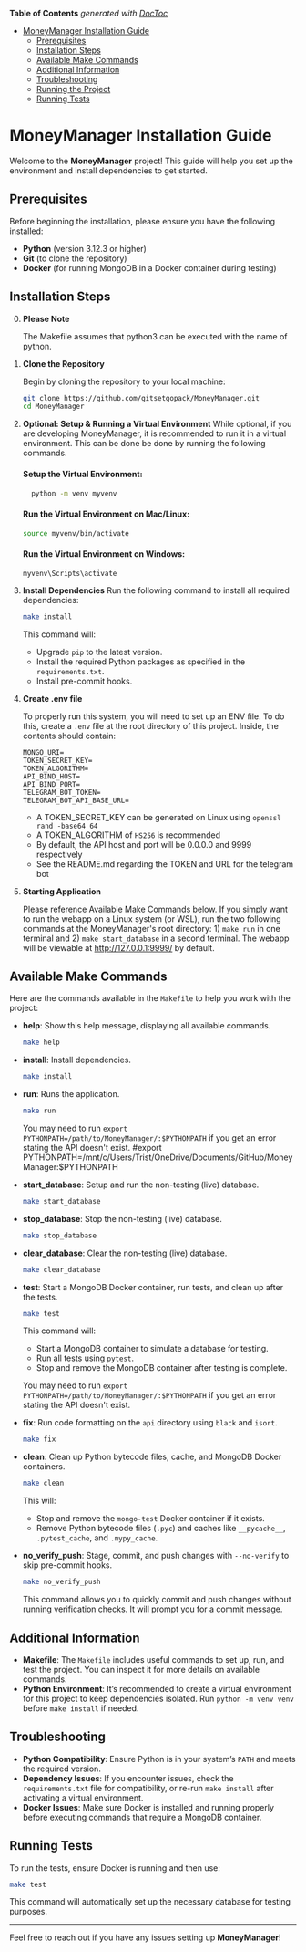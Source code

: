 <!-- START doctoc generated TOC please keep comment here to allow auto update -->
<!-- DON'T EDIT THIS SECTION, INSTEAD RE-RUN doctoc TO UPDATE -->
**Table of Contents**  *generated with [DocToc](https://github.com/thlorenz/doctoc)*

- [MoneyManager Installation Guide](#moneymanager-installation-guide)
  - [Prerequisites](#prerequisites)
  - [Installation Steps](#installation-steps)
  - [Available Make Commands](#available-make-commands)
  - [Additional Information](#additional-information)
  - [Troubleshooting](#troubleshooting)
  - [Running the Project](#running-the-project)
  - [Running Tests](#running-tests)

<!-- END doctoc generated TOC please keep comment here to allow auto update -->

# MoneyManager Installation Guide

Welcome to the **MoneyManager** project! This guide will help you set up the environment and install dependencies to get started.

## Prerequisites

Before beginning the installation, please ensure you have the following installed:

- **Python** (version 3.12.3 or higher)
- **Git** (to clone the repository)
- **Docker** (for running MongoDB in a Docker container during testing)

## Installation Steps

0. **Please Note**

    The Makefile assumes that python3 can be executed with the name of python.

1. **Clone the Repository**

   Begin by cloning the repository to your local machine:

   ```bash
   git clone https://github.com/gitsetgopack/MoneyManager.git
   cd MoneyManager
   ```

2. **Optional: Setup & Running a Virtual Environment**
  While optional, if you are developing MoneyManager, it is recommended to run
  it in a virtual environment. This can be done be done by running the following
  commands.

    #### Setup the Virtual Environment:
    ```bash
      python -m venv myvenv
    ```

    #### Run the Virtual Environment on Mac/Linux:
    ```bash
    source myvenv/bin/activate
    ```

    #### Run the Virtual Environment on Windows:
    ```
    myvenv\Scripts\activate
    ```

3. **Install Dependencies**
  Run the following command to install all required dependencies:

   ```bash
   make install
   ```

   This command will:
   - Upgrade `pip` to the latest version.
   - Install the required Python packages as specified in the `requirements.txt`.
   - Install pre-commit hooks.

4. **Create .env file**

    To properly run this system, you will need to set up an ENV file. To do this, create a `.env` file at the root directory of this project. Inside, the contents should contain:
    ```
    MONGO_URI=
    TOKEN_SECRET_KEY=
    TOKEN_ALGORITHM=
    API_BIND_HOST=
    API_BIND_PORT=
    TELEGRAM_BOT_TOKEN=
    TELEGRAM_BOT_API_BASE_URL=
    ```
    * A TOKEN_SECRET_KEY can be generated on Linux using `openssl rand -base64 64`
    * A TOKEN_ALGORITHM of `HS256` is recommended
    * By default, the API host and port will be 0.0.0.0 and 9999 respectively
    * See the README.md regarding the TOKEN and URL for the telegram bot

5. **Starting Application**

    Please reference Available Make Commands below. If you simply want to run the webapp on a Linux system (or WSL), run the two following commands at the MoneyManager's root directory: 1) `make run` in one terminal and 2) `make start_database` in a second terminal. The webapp will be viewable at http://127.0.0.1:9999/ by default.



## Available Make Commands

Here are the commands available in the `Makefile` to help you work with the project:

- **help**: Show this help message, displaying all available commands.
  ```bash
  make help
  ```

- **install**: Install dependencies.
  ```bash
  make install
  ``` 

-  **run**: Runs the application.
    ```bash
    make run
    ```

    You may need to run `export PYTHONPATH=/path/to/MoneyManager/:$PYTHONPATH` if you get an error stating the API doesn't exist.
#export PYTHONPATH=/mnt/c/Users/Trist/OneDrive/Documents/GitHub/MoneyManager:$PYTHONPATH
- **start_database**: Setup and run the non-testing (live) database.
  ```bash
  make start_database
  ```
  
- **stop_database**: Stop the non-testing (live) database.
  ``` bash
  make stop_database
  ```

- **clear_database**: Clear the non-testing (live) database.
    ``` bash
  make clear_database
  ```

- **test**: Start a MongoDB Docker container, run tests, and clean up after the tests.
  ```bash
  make test
  ```

  This command will:
  - Start a MongoDB container to simulate a database for testing.
  - Run all tests using `pytest`.
  - Stop and remove the MongoDB container after testing is complete.

  You may need to run `export PYTHONPATH=/path/to/MoneyManager/:$PYTHONPATH` if you get an error stating the API doesn't exist.

- **fix**: Run code formatting on the `api` directory using `black` and `isort`.
  ```bash
  make fix
  ```

- **clean**: Clean up Python bytecode files, cache, and MongoDB Docker containers.
  ```bash
  make clean
  ```

  This will:
  - Stop and remove the `mongo-test` Docker container if it exists.
  - Remove Python bytecode files (`.pyc`) and caches like `__pycache__`, `.pytest_cache`, and `.mypy_cache`.

- **no_verify_push**: Stage, commit, and push changes with `--no-verify` to skip pre-commit hooks.
  ```bash
  make no_verify_push
  ```

  This command allows you to quickly commit and push changes without running verification checks. It will prompt you for a commit message.

## Additional Information

- **Makefile**: The `Makefile` includes useful commands to set up, run, and test the project. You can inspect it for more details on available commands.
- **Python Environment**: It’s recommended to create a virtual environment for this project to keep dependencies isolated. Run `python -m venv venv` before `make install` if needed.

## Troubleshooting

- **Python Compatibility**: Ensure Python is in your system’s `PATH` and meets the required version.
- **Dependency Issues**: If you encounter issues, check the `requirements.txt` file for compatibility, or re-run `make install` after activating a virtual environment.
- **Docker Issues**: Make sure Docker is installed and running properly before executing commands that require a MongoDB container.

## Running Tests

To run the tests, ensure Docker is running and then use:

```bash
make test
```

This command will automatically set up the necessary database for testing purposes.

---

Feel free to reach out if you have any issues setting up **MoneyManager**!
